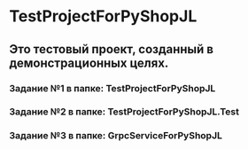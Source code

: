 # TestProjectForPyShopJL
## Это тестовый проект, созданный в демонстрационных целях.

### Задание №1 в папке: TestProjectForPyShopJL

### Задание №2 в папке: TestProjectForPyShopJL.Test

### Задание №3 в папке: GrpcServiceForPyShopJL

